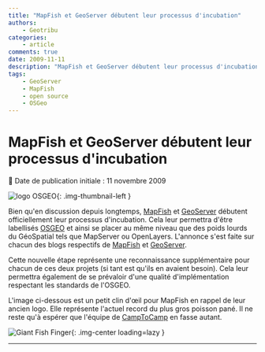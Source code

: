 ```yaml
---
title: "MapFish et GeoServer débutent leur processus d'incubation"
authors:
    - Geotribu
categories:
    - article
comments: true
date: 2009-11-11
description: "MapFish et GeoServer débutent leur processus d'incubation"
tags:
    - GeoServer
    - MapFish
    - open source
    - OSGeo
---
```


# MapFish et GeoServer débutent leur processus d'incubation

:calendar: Date de publication initiale : 11 novembre 2009

![logo OSGEO](https://cdn.geotribu.fr/img/logos-icones/entreprises_association/osgeo.png "logo OSGEO"){: .img-thumbnail-left }

Bien qu'en discussion depuis longtemps, [MapFish](http://www.mapfish.org/) et [GeoServer](http://geoserver.org/display/GEOS/Welcome) débutent officiellement leur processus d'incubation. Cela leur permettra d'être labellisés [OSGEO](http://www.osgeo.org/) et ainsi se placer au même niveau que des poids lourds du GéoSpatial tels que MapServer ou OpenLayers. L'annonce s'est faite sur chacun des blogs respectifs de [MapFish](http://mapfishblog.blogspot.com/2009/11/mapfish-starts-osgeo-incubation-process.html) et [GeoServer](http://blog.geoserver.org/2009/11/09/geoserver-accepted-to-osgeo-incubation/).

Cette nouvelle étape représente une reconnaissance supplémentaire pour chacun de ces deux projets (si tant est qu'ils en avaient besoin). Cela leur permettra également de se prévaloir d'une qualité d'implémentation respectant les standards de l'OSGEO.

L'image ci-dessous est un petit clin d'œil pour MapFish en rappel de leur ancien logo. Elle représente l'actuel record du plus gros poisson pané. Il ne reste qu'à espérer que l'équipe de [CampToCamp](http://www.camptocamp.com/) en fasse autant.

![Giant Fish Finger](https://cdn.geotribu.fr/img/articles-blog-rdp/articles/2009/giantfishfinger_450x516.jpg "Giant Fish Finger"){: .img-center loading=lazy }

----

<!-- geotribu:authors-block -->
